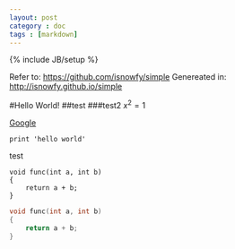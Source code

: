 ```yaml
---
layout: post
category : doc
tags : [markdown]
---
```

{% include JB/setup %}

Refer to: <https://github.com/isnowfy/simple>
Genereated in: <http://isnowfy.github.io/simple>


#Hello World!
##test
###test2
$x^2=1$

[Google](http://google.com)

    print 'hello world'

test

    void func(int a, int b)
    {
        return a + b;
    }


```c
void func(int a, int b)
{
    return a + b;
}
```
